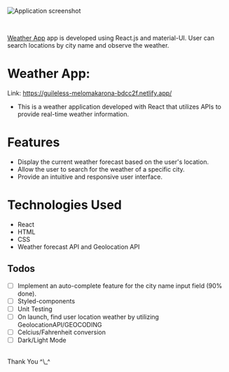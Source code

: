 ![Application screenshot](./public/screenshot.png)

<br/>

[Weather App](https://guileless-melomakarona-bdcc2f.netlify.app/) app is developed using React.js and material-UI. User can search locations by city name and observe the weather.

# Weather App:

Link: https://guileless-melomakarona-bdcc2f.netlify.app/

- This is a weather application developed with React that utilizes APIs to provide real-time weather information.

# Features
- Display the current weather forecast based on the user's location.
- Allow the user to search for the weather of a specific city.
- Provide an intuitive and responsive user interface.

# Technologies Used
- React
- HTML
- CSS
- Weather forecast API and Geolocation API

## Todos

- [ ] Implement an auto-complete feature for the city name input field (90% done).
- [ ] Styled-components
- [ ] Unit Testing
- [ ] On launch, find user location weather by utilizing GeolocationAPI/GEOCODING
- [ ] Celcius/Fahrenheit conversion
- [ ] Dark/Light Mode

<br/>
Thank You ^\_^
